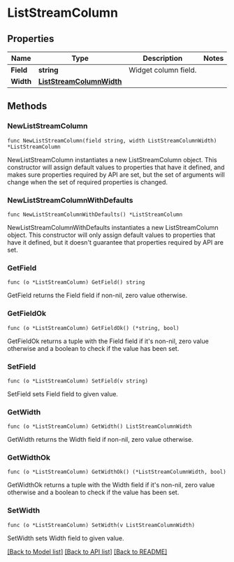 # ListStreamColumn

## Properties

Name | Type | Description | Notes
---- | ---- | ----------- | ------
**Field** | **string** | Widget column field. | 
**Width** | [**ListStreamColumnWidth**](ListStreamColumnWidth.md) |  | 

## Methods

### NewListStreamColumn

`func NewListStreamColumn(field string, width ListStreamColumnWidth) *ListStreamColumn`

NewListStreamColumn instantiates a new ListStreamColumn object.
This constructor will assign default values to properties that have it defined,
and makes sure properties required by API are set, but the set of arguments
will change when the set of required properties is changed.

### NewListStreamColumnWithDefaults

`func NewListStreamColumnWithDefaults() *ListStreamColumn`

NewListStreamColumnWithDefaults instantiates a new ListStreamColumn object.
This constructor will only assign default values to properties that have it defined,
but it doesn't guarantee that properties required by API are set.

### GetField

`func (o *ListStreamColumn) GetField() string`

GetField returns the Field field if non-nil, zero value otherwise.

### GetFieldOk

`func (o *ListStreamColumn) GetFieldOk() (*string, bool)`

GetFieldOk returns a tuple with the Field field if it's non-nil, zero value otherwise
and a boolean to check if the value has been set.

### SetField

`func (o *ListStreamColumn) SetField(v string)`

SetField sets Field field to given value.


### GetWidth

`func (o *ListStreamColumn) GetWidth() ListStreamColumnWidth`

GetWidth returns the Width field if non-nil, zero value otherwise.

### GetWidthOk

`func (o *ListStreamColumn) GetWidthOk() (*ListStreamColumnWidth, bool)`

GetWidthOk returns a tuple with the Width field if it's non-nil, zero value otherwise
and a boolean to check if the value has been set.

### SetWidth

`func (o *ListStreamColumn) SetWidth(v ListStreamColumnWidth)`

SetWidth sets Width field to given value.



[[Back to Model list]](../README.md#documentation-for-models) [[Back to API list]](../README.md#documentation-for-api-endpoints) [[Back to README]](../README.md)


